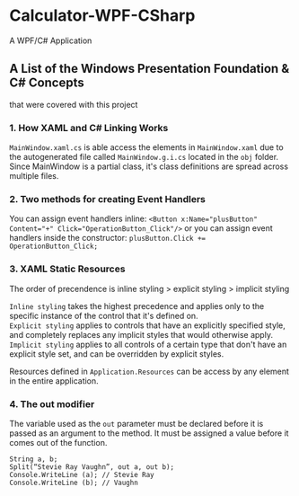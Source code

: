 # Calculator-WPF-CSharp
A WPF/C# Application

## A List of the Windows Presentation Foundation & C# Concepts 
that were covered with this project

### 1. How XAML and C# Linking Works
`MainWindow.xaml.cs` is able access the elements in `MainWindow.xaml` due to the autogenerated file 
called `MainWindow.g.i.cs` located in the `obj` folder. Since MainWindow is a partial class, it's 
class definitions are spread across multiple files.

### 2. Two methods for creating Event Handlers
You can assign event handlers inline: `<Button x:Name="plusButton" Content="+" Click="OperationButton_Click"/>` or
you can assign event handlers inside the constructor: `plusButton.Click += OperationButton_Click;`

### 3. XAML Static Resources
The order of precendence is inline styling > explicit styling > implicit styling

`Inline styling` takes the highest precedence and applies only to the specific instance of the control that it's defined on.  
`Explicit styling` applies to controls that have an explicitly specified style, and completely replaces any implicit styles that would otherwise apply.  
`Implicit styling` applies to all controls of a certain type that don't have an explicit style set, and can be overridden by explicit styles.

Resources defined in `Application.Resources` can be access by any element in the entire application.

### 4. The out modifier
The variable used as the `out` parameter must be declared before it is passed as an argument to the method.
It must be assigned a value before it comes out of the function.
```
String a, b;
Split(“Stevie Ray Vaughn”, out a, out b);
Console.WriteLine (a); // Stevie Ray
Console.WriteLine (b); // Vaughn
```
